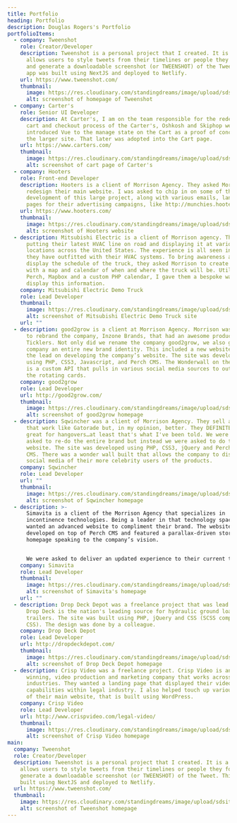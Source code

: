 ```yaml
---
title: Portfolio
heading: Portfolio
description: Douglas Rogers's Portfolio
portfolioItems:
  - company: Tweenshot
    role: Creator/Developer
    description: Tweenshot is a personal project that I created. It is a webapp that
      allows users to style tweets from their timelines or people they follow
      and generate a downloadable screenshot (or TWEENSHOT) of the Tweet. This
      app was built using NextJS and deployed to Netlify.
    url: https://www.tweenshot.com/
    thumbnail:
      image: https://res.cloudinary.com/standingdreams/image/upload/sdsite/perch/resources/site_thumbs/themes.png
      alt: screenshot of homepage of Tweenshot
  - company: Carter's
    role: Senior UI Developer
    description: At Carter's, I am on the team responsible for the redesign of the
      cart and checkout process of the Carter's, Oshkosh and Skiphop websites. I
      introduced Vue to the manage state on the Cart as a proof of concept for
      the larger site. That later was adopted into the Cart page.
    url: https://www.carters.com/
    thumbnail:
      image: https://res.cloudinary.com/standingdreams/image/upload/sdsite/perch/resources/site_thumbs/carters-cart.jpg
      alt: screenshot of cart page of Carter's
  - company: Hooters
    role: Front-end Developer
    description: Hooters is a client of Morrison Agency. They asked Morrison to
      redesign their main website. I was asked to chip in on some of the
      development of this large project, along with various emails, landing
      pages for their advertising campaigns, like http://munchies.hooters.com.
    url: https://www.hooters.com/
    thumbnail:
      image: https://res.cloudinary.com/standingdreams/image/upload/sdsite/perch/resources/site_thumbs/hooters-1.jpg
      alt: screenshot of Hooters website
  - description: Mitsubishi Electric is a client of Morrison agency. They are
      putting their latest HVAC line on road and displaying it at various
      locations across the United States. The experience is all seen in a truck
      they have outfitted with their HVAC systems. To bring awareness and
      display the schedule of the truck, they asked Morrison to create a website
      with a map and calendar of when and where the truck will be. Utilizing
      Perch, Mapbox and a custom PHP calendar, I gave them a bespoke way to
      display this information.
    company: Mitsubishi Electric Demo Truck
    role: Lead Developer
    thumbnail:
      image: https://res.cloudinary.com/standingdreams/image/upload/sdsite/perch/resources/site_thumbs/mitsubishi-demo-truck.jpg
      alt: screenshot of Mitsubishi Electric Demo Truck site
    url: ""
  - description: good2grow is a client at Morrison Agency. Morrison was commissioned
      to rebrand the company, Inzone Brands, that had an awesome product, Tummy
      Ticklers. Not only did we rename the company good2grow, we also gave the
      company an entire new brand identity. This included a new website. I took
      the lead on developing the company’s website. The site was developed out
      using PHP, CSS3, Javascript, and Perch CMS. The Wonderwall on the homepage
      is a custom API that pulls in various social media sources to output to
      the rotating cards.
    company: good2grow
    role: Lead Developer
    url: http://good2grow.com/
    thumbnail:
      image: https://res.cloudinary.com/standingdreams/image/upload/sdsite/perch/resources/site_thumbs/good2grow.jpg
      alt: screenshot of good2grow homepage
  - description: Sqwincher was a client of Morrison Agency. They sell a beverage
      that work like Gatorade but, in my opinion, better. They DEFINITELY do
      great for hangovers…at least that's what I've been told. We were initially
      asked to re-do the entire brand but instead we were asked to do the
      website. The site was developed using PHP, CSS3, jQuery and Perch as the
      CMS. There was a wonder wall built that allows the company to display the
      social media of their more celebrity users of the products.
    company: Sqwincher
    role: Lead Developer
    url: ""
    thumbnail:
      image: https://res.cloudinary.com/standingdreams/image/upload/sdsite/perch/resources/site_thumbs/sqwincher.jpg
      alt: screenshot of Sqwincher homepage
  - description: >-
      Simavita is a client of the Morrison Agency that specializes in
      incontinence technologies. Being a leader in that technology space, they
      wanted an advanced website to compliment their brand. The website was
      developed on top of Perch CMS and featured a parallax-driven story on the
      homepage speaking to the company’s vision.


      We were asked to deliver an updated experience to their current training portal that is used globally to educate various medical professionals on their incontinence technology. The portal can only be accessed via username/password. The training portal was built using Perch and includes quizzes, videos, custom certificates and various educational material for the user.
    company: Simavita
    role: Lead Developer
    thumbnail:
      image: https://res.cloudinary.com/standingdreams/image/upload/sdsite/perch/resources/site_thumbs/simavita-tech-pg-1.jpg
      alt: screenshot of Simavita's homepage
    url: ""
  - description: Drop Deck Depot was a freelance project that was lead developer on.
      Drop Deck is the nation's leading source for hydraulic ground load
      trailers. The site was built using PHP, jQuery and CSS (SCSS compiled to
      CSS). The design was done by a colleague.
    company: Drop Deck Depot
    role: Lead Developer
    url: http://dropdeckdepot.com/
    thumbnail:
      image: https://res.cloudinary.com/standingdreams/image/upload/sdsite/perch/resources/site_thumbs/drop-deck-depot-img.png
      alt: screenshot of Drop Deck Depot homepage
  - description: Crisp Video was a freelance project. Crisp Video is an award
      winning, video production and marketing company that works across various
      industries. They wanted a landing page that displayed their video
      capabilities within legal industry. I also helped touch up various areas
      of their main website, that is built using WordPress.
    company: Crisp Video
    role: Lead Developer
    url: http://www.crispvideo.com/legal-video/
    thumbnail:
      image: https://res.cloudinary.com/standingdreams/image/upload/sdsite/perch/resources/site_thumbs/legal-video.jpg
      alt: screenshot of Crisp Video homepage
main:
  company: Tweenshot
  role: Creator/Developer
  description: Tweenshot is a personal project that I created. It is a webapp that
    allows users to style tweets from their timelines or people they follow and
    generate a downloadable screenshot (or TWEENSHOT) of the Tweet. This app was
    built using NextJS and deployed to Netlify.
  url: https://www.tweenshot.com/
  thumbnail:
    image: https://res.cloudinary.com/standingdreams/image/upload/sdsite/perch/resources/site_thumbs/themes.png
    alt: screenshot of Tweenshot homepage
---
```

